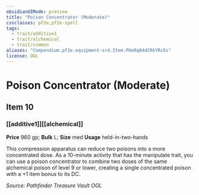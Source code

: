 ```yaml
---
obsidianUIMode: preview
title: "Poison Concentrator (Moderate)"
cssclasses: pf2e,pf2e-spell
tags:
  - trait/additive1
  - trait/alchemical
  - trait/common
aliases: "Compendium.pf2e.equipment-srd.Item.PUeRq04dCRkYRx5s"
license: OGL
---
```

# Poison Concentrator (Moderate)
## Item 10
### [[additive1]][[alchemical]]


**Price** 960 gp; 
**Bulk** L; **Size** med
**Usage** held-in-two-hands

This compression apparatus can reduce two poisons into a more concentrated dose. As a 10-minute activity that has the manipulate trait, you can use a poison concentrator to combine two doses of the same alchemical poison of level 9 or lower, creating a single concentrated poison with a +1 item bonus to its DC.

*Source: Pathfinder Treasure Vault*
*OGL*